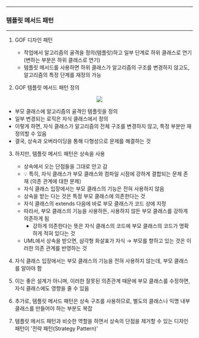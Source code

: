 -----
### 템플릿 메서드 패턴
-----
1. GOF 디자인 패턴
   - 작업에서 알고리즘의 골격을 정의(템플릿)하고 일부 단계로 하위 클래스로 연기(변하는 부분은 하위 클래스로 연기)
   - 템플릿 메서드를 사용하면 하위 클래스가 알고리즘의 구조를 변경하지 않고도, 알고리즘의 특정 단계를 재정의 가능

2. GOF 템플릿 메서드 패턴 정의
<div align="center">
<img src="https://github.com/user-attachments/assets/d72cca88-0eb8-408f-83c4-3fe96d86a9fd">
</div>

  - 부모 클래스에 알고리즘의 골격인 템플릿을 정의
  - 일부 변경되는 로직은 자식 클래스에서 정의
  - 이렇게 하면, 자식 클래스가 알고리즘의 전체 구조를 변경하지 않고, 특정 부분만 재정의할 수 있음
  - 결국, 상속과 오버라이딩을 통해 다형성으로 문제를 해결하는 것

3. 하지만, 템플릿 메서드 패턴은 상속을 사용
   - 상속에서 오는 단점들을 그대로 안고 감
   - 💡 특히, 자식 클래스가 부모 클래스와 컴파일 시점에 강하게 결합되는 문제 존재 (의존 관계에 대한 문제)
   - 자식 클래스 입장에서는 부모 클래스의 기능은 전혀 사용하지 않음
   - 상속을 받는 다는 것은 특정 부모 클래스에 의존한다는 것
   - 자식 클래스의 extends 다음에 바로 부모 클래스가 코드 상에 지정
   - 따라서, 부모 클래스의 기능을 사용하든, 사용하지 않든 부모 클래스를 강하게 의존하게 됨
     + 강하게 의존한다는 뜻은 자식 클래스의 코드에 부모 클래스의 코드가 명확하게 적혀 있다는 것
   - UML에서 상속을 받으면, 삼각형 화살표가 자식 → 부모를 향하고 있는 것은 이러한 의존 관계를 반영하는 것

4. 자식 클래스 입장에서는 부모 클래스의 기능을 전혀 사용하지 않는데, 부모 클래스를 알아야 함
5. 이는 좋은 설계가 아니며, 이러한 잘못된 의존관계 때문에 부모 클래스를 수정하면, 자식 클래스에도 영향을 줄 수 있음
6. 추가로, 템플릿 메서드 패턴은 상속 구조를 사용하므로, 별도의 클래스나 익명 내부 클래스를 만들어야 하는 부분도 복잡
7. 템플릿 메서드 패턴과 비슷한 역할을 하면서 상속의 단점을 제거할 수 있는 디자인 패턴이 '전략 패턴(Strategy Pattern)'
